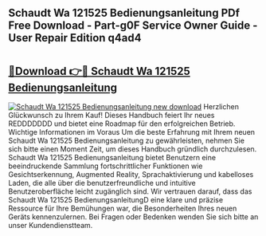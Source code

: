 ## Schaudt Wa 121525 Bedienungsanleitung PDf Free Download - Part-g0F Service Owner Guide - User Repair Edition q4ad4

# <h2><a href="http://df4k6e.blite.top/?on=Schaudt+Wa+121525+Bedienungsanleitung">🔗Download 👉🔴 Schaudt Wa 121525 Bedienungsanleitung</a></h2>

[![Schaudt Wa 121525 Bedienungsanleitung new download](https://i.imgur.com/lujVjoI.png)](http://df4k6e.blite.top/?on=Schaudt+Wa+121525+Bedienungsanleitung)
Herzlichen Glückwunsch zu Ihrem Kauf! Dieses Handbuch feiert Ihr neues REDDDDDDD und bietet eine Roadmap für den erfolgreichen Betrieb. Wichtige Informationen im Voraus Um die beste Erfahrung mit Ihrem neuen Schaudt Wa 121525 Bedienungsanleitung zu gewährleisten, nehmen Sie sich bitte einen Moment Zeit, um dieses Handbuch gründlich durchzulesen. Schaudt Wa 121525 Bedienungsanleitung bietet Benutzern eine beeindruckende Sammlung fortschrittlicher Funktionen wie Gesichtserkennung, Augmented Reality, Sprachaktivierung und kabelloses Laden, die alle über die benutzerfreundliche und intuitive Benutzeroberfläche leicht zugänglich sind. Wir vertrauen darauf, dass das Schaudt Wa 121525 BedienungsanleitungD eine klare und präzise Ressource für Ihre Bemühungen war, die Besonderheiten Ihres neuen Geräts kennenzulernen. Bei Fragen oder Bedenken wenden Sie sich bitte an unser Kundendienstteam.

